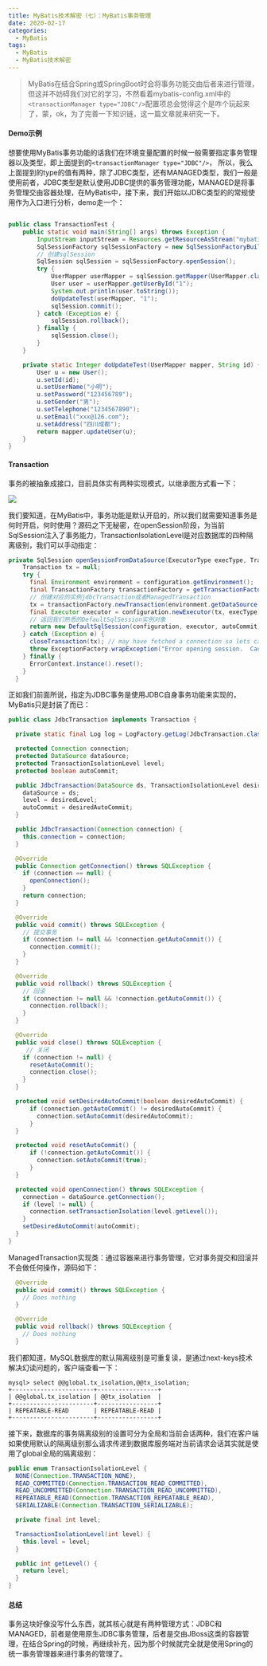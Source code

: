 ```yaml
---
title: MyBatis技术解密（七）：MyBatis事务管理
date: 2020-02-17
categories:
  - MyBatis
tags:
  - MyBatis
  - MyBatis技术解密
---
```


> MyBatis在结合Spring或SpringBoot时会将事务功能交由后者来进行管理，但这并不妨碍我们对它的学习，不然看着mybatis-config.xml中的`<transactionManager type="JDBC"/>`配置项总会觉得这个是咋个玩起来了，蒙，ok，为了完善一下知识链，这一篇文章就来研究一下。

#### Demo示例

想要使用MyBatis事务功能的话我们在环境变量配置的时候一般需要指定事务管理器以及类型，即上面提到的`<transactionManager type="JDBC"/>`，
所以，我么上面提到的type的值有两种，除了JDBC类型，还有MANAGED类型，我们一般是使用前者，JDBC类型是默认使用JDBC提供的事务管理功能，MANAGED是将事务管理交由容器处理，在MyBatis中，接下来，我们开始以JDBC类型的的常规使用作为入口进行分析，demo走一个：

```java 

public class TransactionTest {
    public static void main(String[] args) throws Exception {
        InputStream inputStream = Resources.getResourceAsStream("mybatis-config.xml");
        SqlSessionFactory sqlSessionFactory = new SqlSessionFactoryBuilder().build(inputStream);
        // 创建sqlSession
        SqlSession sqlSession = sqlSessionFactory.openSession();
        try {
            UserMapper userMapper = sqlSession.getMapper(UserMapper.class);
            User user = userMapper.getUserById("1");
            System.out.println(user.toString());
            doUpdateTest(userMapper, "1");
            sqlSession.commit();
        } catch (Exception e) {
            sqlSession.rollback();
        } finally {
            sqlSession.close();
        }
    }

    private static Integer doUpdateTest(UserMapper mapper, String id) {
        User u = new User();
        u.setId(id);
        u.setUserName("小明");
        u.setPassword("123456789");
        u.setGender("男");
        u.setTelephone("1234567890");
        u.setEmail("xxx@126.com");
        u.setAddress("四川成都");
        return mapper.updateUser(u);
    }
}
```

#### Transaction
事务的被抽象成接口，目前具体实有两种实现模式，以继承图方式看一下：

![](/images/200217_mybatis_transaction_management_1.png)

我们要知道，在MyBatis中，事务功能是默认开启的，所以我们就需要知道事务是何时开启，何时使用？源码之下无秘密，在openSession阶段，为当前SqlSession注入了事务能力，TransactionIsolationLevel是对应数据库的四种隔离级别，我们可以手动指定：

```java
private SqlSession openSessionFromDataSource(ExecutorType execType, TransactionIsolationLevel level, boolean autoCommit) {
    Transaction tx = null;
    try {
      final Environment environment = configuration.getEnvironment();
      final TransactionFactory transactionFactory = getTransactionFactoryFromEnvironment(environment); 
      // 创建对应的实例jdbcTransaction或者ManagedTransaction
      tx = transactionFactory.newTransaction(environment.getDataSource(), level, autoCommit);
      final Executor executor = configuration.newExecutor(tx, execType);
      // 返回我们熟悉的DefaultSqlSession实例对象
      return new DefaultSqlSession(configuration, executor, autoCommit);
    } catch (Exception e) {
      closeTransaction(tx); // may have fetched a connection so lets call close()
      throw ExceptionFactory.wrapException("Error opening session.  Cause: " + e, e);
    } finally {
      ErrorContext.instance().reset();
    }
  }
```

正如我们前面所说，指定为JDBC事务是使用JDBC自身事务功能来实现的，MyBatis只是封装了而已：

```java
public class JdbcTransaction implements Transaction {

  private static final Log log = LogFactory.getLog(JdbcTransaction.class);

  protected Connection connection;
  protected DataSource dataSource;
  protected TransactionIsolationLevel level;
  protected boolean autoCommit;

  public JdbcTransaction(DataSource ds, TransactionIsolationLevel desiredLevel, boolean desiredAutoCommit) {
    dataSource = ds;
    level = desiredLevel;
    autoCommit = desiredAutoCommit;
  }

  public JdbcTransaction(Connection connection) {
    this.connection = connection;
  }

  @Override
  public Connection getConnection() throws SQLException {
    if (connection == null) {
      openConnection();
    }
    return connection;
  }

  @Override
  public void commit() throws SQLException {
    // 提交事务
    if (connection != null && !connection.getAutoCommit()) {
      connection.commit();
    }
  }

  @Override
  public void rollback() throws SQLException {
    // 回滚
    if (connection != null && !connection.getAutoCommit()) {
      connection.rollback();
    }
  }

  @Override
  public void close() throws SQLException {
     // 关闭
    if (connection != null) {
      resetAutoCommit();
      connection.close();
    }
  }

  protected void setDesiredAutoCommit(boolean desiredAutoCommit) {
      if (connection.getAutoCommit() != desiredAutoCommit) {
        connection.setAutoCommit(desiredAutoCommit);
      }
  }

  protected void resetAutoCommit() {
      if (!connection.getAutoCommit()) {   
        connection.setAutoCommit(true);
      } 
  }

  protected void openConnection() throws SQLException {
    connection = dataSource.getConnection();
    if (level != null) {
      connection.setTransactionIsolation(level.getLevel());
    }
    setDesiredAutoCommit(autoCommit);
  }
}

```
ManagedTransaction实现类：通过容器来进行事务管理，它对事务提交和回滚并不会做任何操作，源码如下：

```java
  @Override
  public void commit() throws SQLException {
    // Does nothing
  }

  @Override
  public void rollback() throws SQLException {
    // Does nothing
  }
````

我们都知道，MySQL数据库的默认隔离级别是可重复读，是通过next-keys技术解决幻读问题的，客户端查看一下：

```
mysql> select @@global.tx_isolation,@@tx_isolation;
+-----------------------+-----------------+
| @@global.tx_isolation | @@tx_isolation  |
+-----------------------+-----------------+
| REPEATABLE-READ       | REPEATABLE-READ |
+-----------------------+-----------------+
```

接下来，数据库的事务隔离级别的设置可分为全局和当前会话两种，我们在客户端如果使用默认的隔离级别那么请求传递到数据库服务端对当前请求会话其实就是使用了global全局的隔离级别：

```java
public enum TransactionIsolationLevel {
  NONE(Connection.TRANSACTION_NONE),
  READ_COMMITTED(Connection.TRANSACTION_READ_COMMITTED),
  READ_UNCOMMITTED(Connection.TRANSACTION_READ_UNCOMMITTED),
  REPEATABLE_READ(Connection.TRANSACTION_REPEATABLE_READ),
  SERIALIZABLE(Connection.TRANSACTION_SERIALIZABLE);

  private final int level;

  TransactionIsolationLevel(int level) {
    this.level = level;
  }

  public int getLevel() {
    return level;
  }
}
```
#### 总结
事务这块好像没写什么东西，就其核心就是有两种管理方式：JDBC和MANAGED，前者是使用原生JDBC事务管理，后者是交由JBoss这类的容器管理，在结合Spring的时候，再继续补充，因为那个时候就完全就是使用Spring的统一事务管理器来进行事务的管理了。



